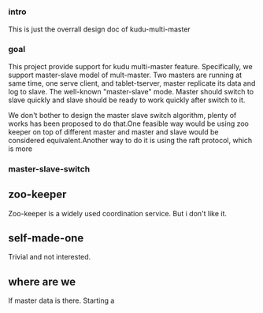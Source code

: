 #
#
#

### intro 
This is just the overrall design doc of kudu-multi-master

### goal

This project provide support for kudu multi-master feature.
Specifically, we support master-slave model of mult-master.
Two masters are running at same time, one serve client, and
tablet-tserver, master replicate its data and log to slave.
The well-known "master-slave" mode. Master should switch to slave
quickly and slave should be ready to work quickly after switch to it.

We don't bother to design the master slave switch algorithm, plenty of works
has been proposed to do that.One feasible way would be using zoo keeper on top of different
master and master and slave would be considered equivalent.Another way to do it 
is using the raft protocol, which is more


### master-slave-switch

## zoo-keeper 
Zoo-keeper is a widely used coordination service. But i don't like it.

## self-made-one
Trivial and not interested.

## where are we
If master data is there. Starting a 

